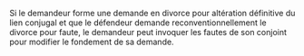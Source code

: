 Si le demandeur forme une demande en divorce pour altération définitive du lien conjugal et que le défendeur demande reconventionnellement le divorce pour faute, le demandeur peut invoquer les fautes de son conjoint pour modifier le fondement de sa demande.

